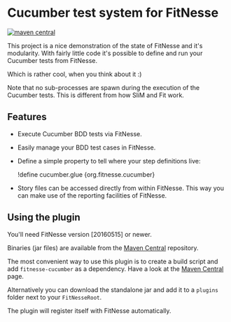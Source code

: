 Cucumber test system for FitNesse
==================================

[![maven central](https://maven-badges.herokuapp.com/maven-central/org.fitnesse.cucumber/fitnesse-cucumber/badge.svg?style=flat)](https://maven-badges.herokuapp.com/maven-central/org.fitnesse.cucumber/fitnesse-cucumber)

This project is a nice demonstration of the state of FitNesse and it's modularity. With fairly little code
it's possible to define and run your Cucumber tests from FitNesse.

Which is rather cool, when you think about it :)


Note that no sub-processes are spawn during the execution of the Cucumber tests. This is different from how SliM and Fit work.

Features
--------

 - Execute Cucumber BDD tests via FitNesse.
 - Easily manage your BDD test cases in FitNesse.
 - Define a simple property to tell where your step definitions live:

    !define cucumber.glue {org.fitnesse.cucumber}

 - Story files can be accessed directly from within FitNesse. This way you can make use of the reporting facilities of FitNesse.

Using the plugin
----------------

You'll need FitNesse version [20160515] or newer.

Binaries (jar files) are available from the [Maven Central] repository.

The most convenient way to use this plugin is to create a build script and add `fitnesse-cucumber` as a dependency. Have a look at the [Maven Central] page.

Alternatively you can download the standalone jar and add it to a `plugins` folder next to your `FitNesseRoot`.

The plugin will register itself with FitNesse automatically.

[20150814]: http://fitnesse.org/.FrontPage.FitNesseDevelopment.FitNesseRelease20150814
[Maven Central]: https://maven-badges.herokuapp.com/maven-central/org.fitnesse.cucumber/fitnesse-cucumber
